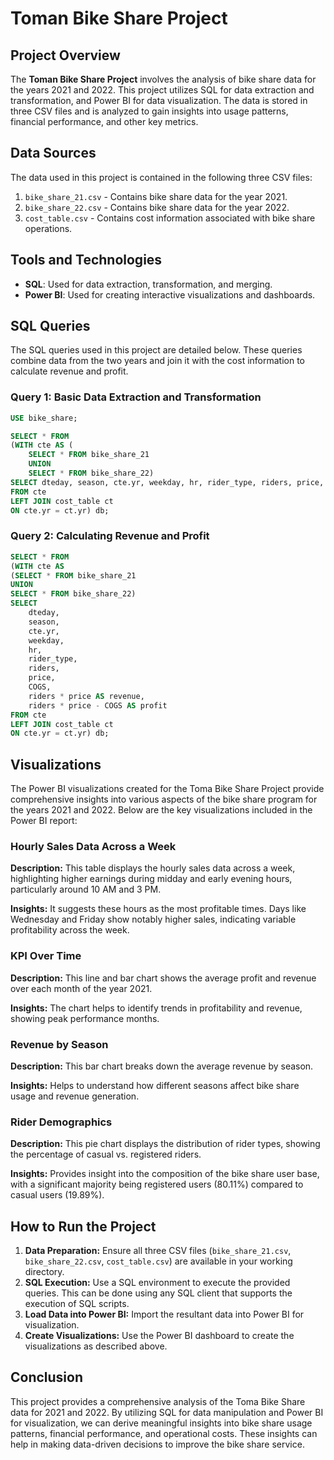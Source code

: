 # Toman Bike Share Project

## Project Overview

The **Toman Bike Share Project** involves the analysis of bike share data for the years 2021 and 2022. This project utilizes SQL for data extraction and transformation, and Power BI for data visualization. The data is stored in three CSV files and is analyzed to gain insights into usage patterns, financial performance, and other key metrics.

## Data Sources

The data used in this project is contained in the following three CSV files:
1. `bike_share_21.csv` - Contains bike share data for the year 2021.
2. `bike_share_22.csv` - Contains bike share data for the year 2022.
3. `cost_table.csv` - Contains cost information associated with bike share operations.

## Tools and Technologies

- **SQL**: Used for data extraction, transformation, and merging.
- **Power BI**: Used for creating interactive visualizations and dashboards.

## SQL Queries

The SQL queries used in this project are detailed below. These queries combine data from the two years and join it with the cost information to calculate revenue and profit.

### Query 1: Basic Data Extraction and Transformation
```sql
USE bike_share;

SELECT * FROM 
(WITH cte AS (
    SELECT * FROM bike_share_21 
    UNION 
    SELECT * FROM bike_share_22)
SELECT dteday, season, cte.yr, weekday, hr, rider_type, riders, price, COGS
FROM cte
LEFT JOIN cost_table ct
ON cte.yr = ct.yr) db;
```

### Query 2: Calculating Revenue and Profit

```sql
SELECT * FROM 
(WITH cte AS 
(SELECT * FROM bike_share_21 
UNION 
SELECT * FROM bike_share_22)
SELECT  
    dteday,
    season,
    cte.yr,
    weekday, 
    hr, 
    rider_type, 
    riders, 
    price, 
    COGS,
    riders * price AS revenue,
    riders * price - COGS AS profit
FROM cte
LEFT JOIN cost_table ct
ON cte.yr = ct.yr) db;
```
## Visualizations

The Power BI visualizations created for the Toma Bike Share Project provide comprehensive insights into various aspects of the bike share program for the years 2021 and 2022. Below are the key visualizations included in the Power BI report:

### Hourly Sales Data Across a Week

**Description:** This table displays the hourly sales data across a week, highlighting higher earnings during midday and early evening hours, particularly around 10 AM and 3 PM.

**Insights:** It suggests these hours as the most profitable times. Days like Wednesday and Friday show notably higher sales, indicating variable profitability across the week.

### KPI Over Time

**Description:** This line and bar chart shows the average profit and revenue over each month of the year 2021.

**Insights:** The chart helps to identify trends in profitability and revenue, showing peak performance months.

### Revenue by Season

**Description:** This bar chart breaks down the average revenue by season.

**Insights:** Helps to understand how different seasons affect bike share usage and revenue generation.

### Rider Demographics

**Description:** This pie chart displays the distribution of rider types, showing the percentage of casual vs. registered riders.

**Insights:** Provides insight into the composition of the bike share user base, with a significant majority being registered users (80.11%) compared to casual users (19.89%).

## How to Run the Project

1. **Data Preparation:** Ensure all three CSV files (`bike_share_21.csv`, `bike_share_22.csv`, `cost_table.csv`) are available in your working directory.
2. **SQL Execution:** Use a SQL environment to execute the provided queries. This can be done using any SQL client that supports the execution of SQL scripts.
3. **Load Data into Power BI:** Import the resultant data into Power BI for visualization.
4. **Create Visualizations:** Use the Power BI dashboard to create the visualizations as described above.

## Conclusion

This project provides a comprehensive analysis of the Toma Bike Share data for 2021 and 2022. By utilizing SQL for data manipulation and Power BI for visualization, we can derive meaningful insights into bike share usage patterns, financial performance, and operational costs. These insights can help in making data-driven decisions to improve the bike share service.
